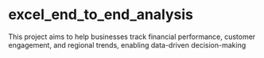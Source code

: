 # excel_end_to_end_analysis
 This project aims to help businesses track financial performance, customer engagement, and regional trends, enabling data-driven decision-making
